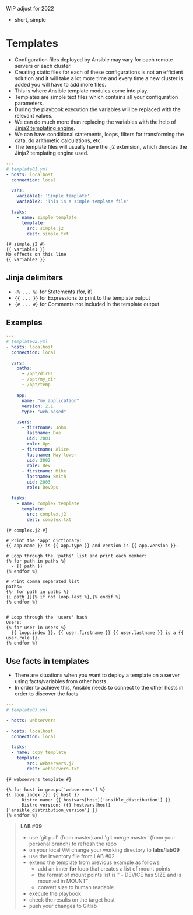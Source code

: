 WIP
adjust for 2022
 - short, simple

# Templates
- Configuration files deployed by Ansible may vary for each remote servers or each cluster.
- Creating static files for each of these configurations is not an efficient solution and it will take a lot more time and every time a new cluster is added you will have to add more files.
- This is where Ansible template modules come into play.
- Templates are simple text files which contains all your configuration parameters.
- During the playbook execution the variables will be replaced with the relevant values.
- We can do much more than replacing the variables with the help of [Jinja2 templating engine](https://jinja.palletsprojects.com/en/2.11.x/templates/).
- We can have conditional statements, loops, filters for transforming the data, do arithmetic calculations, etc.
- The template files will usually have the .j2 extension, which denotes the Jinja2 templating engine used.

```yaml
---
# template01.yml
- hosts: localhost
  connection: local

  vars:
    variable1: 'Simple template'
    variable2: 'This is a simple template file'

  tasks:
    - name: simple template
      template:
        src: simple.j2
        dest: simple.txt
```

```jinja
{# simple.j2 #}
{{ variable1 }}
No effects on this line
{{ variable2 }}
```

## Jinja delimiters
- ```{% ... %}``` for Statements (for, if)
- ```{{ ... }}``` for Expressions to print to the template output
- ```{# ... #}``` for Comments not included in the template output


## Examples
```yaml
---
# template02.yml
- hosts: localhost
  connection: local

  vars:
    paths:
      - /opt/dir01
      - /opt/my_dir
      - /opt/temp

    app:
      name: "my_application"
      version: 2.1
      type: "web-based"

    users:
      - firstname: John
        lastname: Doe
        uid: 2001
        role: Ops
      - firstname: Alice
        lastname: Mayflower
        uid: 2002
        role: Dev
      - firstname: Mike
        lastname: Smith
        uid: 2003
        role: DevOps

  tasks:
    - name: complex template
      template:
        src: complex.j2
        dest: complex.txt
```

```jinja
{# complex.j2 #}

# Print the 'app' dictionary:
{{ app.name }} is {{ app.type }} and version is {{ app.version }}.

# Loop through the 'paths' list and print each member:
{% for path in paths %}
  - {{ path }}
{% endfor %}

# Print comma separated list
paths=
{%- for path in paths %}
{{ path }}{% if not loop.last %},{% endif %}
{% endfor %}


# Loop through the 'users' hash
Users:
{% for user in users %}
  {{ loop.index }}. {{ user.firstname }} {{ user.lastname }} is a {{ user.role }}.
{% endfor %}
```

## Use facts in templates
- There are situations when you want to deploy a template on a server using facts/variables from other hosts
- In order to achieve this, Ansible needs to connect to the other hosts in order to discover the facts

```yaml
---
# template03.yml

- hosts: webservers

- hosts: localhost
  connection: local

  tasks:
  - name: copy template
    template:
        src: webservers.j2
        dest: webservers.txt
```

```jinja
{# webservers template #}

{% for host in groups['webservers'] %}
{{ loop.index }}: {{ host }}
      Distro name: {{ hostvars[host]['ansible_distribution'] }}
      Distro version: {{} hostvars[host]['ansible_distribution_version'] }}
{% endfor %}
```

> **LAB #09**
> - use 'git pull' (from master) and 'git merge master' (from your personal branch) to refresh the repo
> - on your local VM change your working directory to **labs/lab09**
> - use the inventory file from LAB #02
> - extend the template from previous example as follows:
>   - add an inner **for** loop that creates a list of mount points
>   - the format of mount points list is "   - DEVICE has SIZE and is mounted in MOUNT"
>   - convert size to human readable
> - execute the playbook
> - check the results on the target host
> - push your changes to Gitlab

